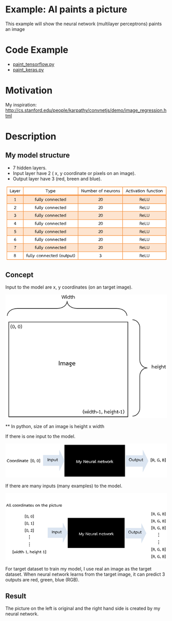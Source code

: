 # Example: AI paints a picture

This example will show the neural network (multilayer perceptrons) paints an image

# Code Example

* [paint_tensorflow.py](paint_tensorflow.py)
* [paint_keras.py](paint_keras.py)

# Motivation

My inspiration: http://cs.stanford.edu/people/karpathy/convnetjs/demo/image_regression.html


# Description


## My model structure 

* 7 hidden layers.
* Input layer have 2 ( x, y coordinate or pixels on an image).
* Output layer have 3 (red, breen and blue).

![AI architec](images/AI_Paint_architec.png)


## Concept

Input to the model are x, y coordinates (on an target image).

![AI architec](images/Input_Paint.png)

** In python, size of an image is height x width



If there is one input to the model.

![My_network_paint](images/My_network_paint1.png)

If there are many inputs (many examples) to the model.

![My_network_paint](images/My_network_paint2.png)

For target dataset to train my model, I use real an image as the target dataset. When neural network learns from the target image, it can predict 3 outputs are red, green, blue (RGB).


## Result

The picture on the left is original and the right hand side is created by my neural network.

